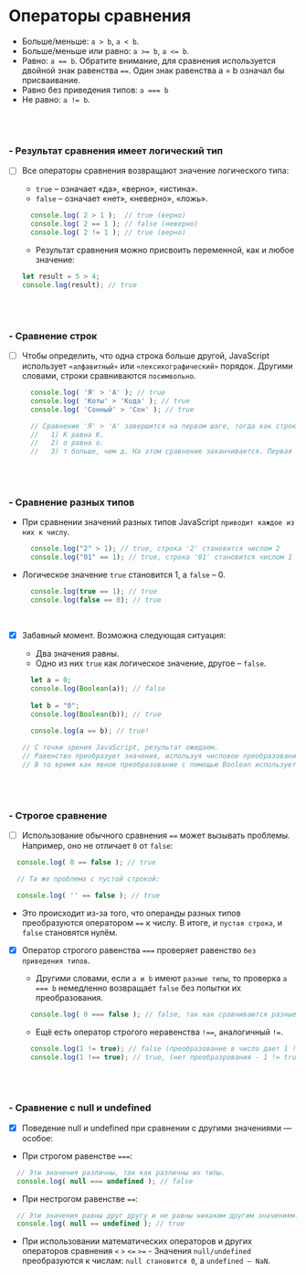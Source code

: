 # Операторы сравнения

+ Больше/меньше: `a > b`, `a < b`.
+ Больше/меньше или равно: `a >= b`, `a <= b`.
+ Равно: `a == b`. Обратите внимание, для сравнения используется двойной знак равенства `==`. Один знак равенства a = b означал бы присваивание.
+ Равно без приведения типов: `a === b`
+ Не равно: `a != b`.

<br>
<br>

<h3>- Результат сравнения имеет логический тип</h3>

  - [ ] Все операторы сравнения возвращают значение логического типа:

    + `true` – означает «да», «верно», «истина».
    + `false` – означает «нет», «неверно», «ложь».
       
    ```javascript
      console.log( 2 > 1 );  // true (верно)
      console.log( 2 == 1 ); // false (неверно)
      console.log( 2 != 1 ); // true (верно)
    ```

    + Результат сравнения можно присвоить переменной, как и любое значение:
       
    ```javascript
    let result = 5 > 4;
    console.log(result); // true
    ```

<br>
<br>

<h3>- Сравнение строк</h3>

  - [ ] Чтобы определить, что одна строка больше другой, JavaScript использует `«алфавитный»` или `«лексикографический»` порядок. Другими словами, строки сравниваются `посимвольно`.
  
    ```javascript
      console.log( 'Я' > 'А' ); // true
      console.log( 'Коты' > 'Кода' ); // true
      console.log( 'Сонный' > 'Сон' ); // true

      // Сравнение 'Я' > 'А' завершится на первом шаге, тогда как строки 'Коты' и 'Кода' будут сравниваться посимвольно:
      //   1) К равна К.
      //   2) о равна о.
      //   3) т больше, чем д. На этом сравнение заканчивается. Первая строка больше.
    ```

<br>
<br>

<h3>- Сравнение разных типов</h3>

  + При сравнении значений разных типов JavaScript `приводит каждое из них к числу`.

    ```javascript
      console.log("2" > 1); // true, строка '2' становится числом 2
      console.log("01" == 1); // true, строка '01' становится числом 1
    ```

  + Логическое значение `true` становится 1, а `false` – 0.

    ```javascript
      console.log(true == 1); // true
      console.log(false == 0); // true
    ```

<br>
  
  - [x] Забавный момент. Возможна следующая ситуация:

    + Два значения равны.
    + Одно из них `true` как логическое значение, другое – `false`.
       
    ```javascript
      let a = 0;
      console.log(Boolean(a)); // false
      
      let b = "0";
      console.log(Boolean(b)); // true
      
      console.log(a == b); // true!

    // С точки зрения JavaScript, результат ожидаем.
    // Равенство преобразует значения, используя числовое преобразование, поэтому "0" становится 0.
    // В то время как явное преобразование с помощью Boolean использует другой набор правил.
    ```

<br>
<br>

<h3>- Строгое сравнение</h3> 

  - [ ] Использование обычного сравнения `==` может вызывать проблемы. Например, оно не отличает `0` от `false`:

  ```javascript
    console.log( 0 == false ); // true

    // Та же проблема с пустой строкой:

    console.log( '' == false ); // true
  ```

  + Это происходит из-за того, что операнды разных типов преобразуются оператором `==` к числу. В итоге, и `пустая строка`, и `false` становятся нулём.

  - [x] Оператор строгого равенства `===` проверяет равенство `без приведения типов`.

      + Другими словами, если `a и b` имеют `разные типы`, то проверка `a === b` немедленно возвращает `false` без попытки их преобразования.
       
      ```javascript
        console.log( 0 === false ); // false, так как сравниваются разные типы
      ```

      + Ещё есть оператор строгого неравенства `!==`, аналогичный `!=`.
       
      ```javascript
        console.log(1 != true); // false (преобразование в число дает 1 != 1)
        console.log(1 !== true); // true, (нет преобразрования - 1 != true)
      ```

<br>
<br>

<h3>- Сравнение с null и undefined</h3>

  - [x] Поведение null и undefined при сравнении с другими значениями — особое:

  + При строгом равенстве `===`:

  ```javascript
    // Эти значения различны, так как различны их типы.
    console.log( null === undefined ); // false
  ```

  + При нестрогом равенстве `==`:

  ```javascript
    // Эти значения равны друг другу и не равны никаким другим значениям. Это специальное правило языка.
    console.log( null == undefined ); // true
  ```

  + При использовании математических операторов и других операторов сравнения `<` `>` `<=` `>=` - Значения `null/undefined` преобразуются к числам: `null становится 0`, а `undefined – NaN`.
